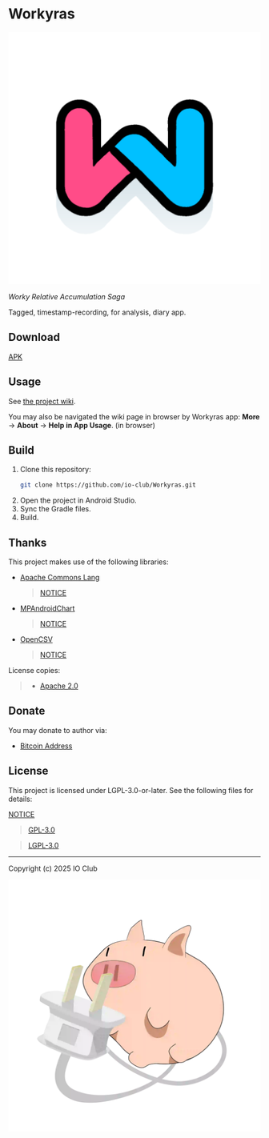 # Workyras

![Icon](app/src/main/ic_launcher-playstore.png)

*Worky Relative Accumulation Saga*

Tagged, timestamp-recording, for analysis, diary app.

## Download

[APK](https://github.com/io-club/Workyras/releases)

## Usage

See [the project wiki](https://github.com/io-club/Workyras/wiki).

You may also be navigated the wiki page in browser by Workyras app:
**More** $\rightarrow$ **About** $\rightarrow$ **Help in App Usage**.
(in browser)

## Build

1. Clone this repository:
   ```bash
   git clone https://github.com/io-club/Workyras.git
   ```
2. Open the project in Android Studio.
3. Sync the Gradle files.
4. Build.

## Thanks

This project makes use of the following libraries:

- [Apache Commons Lang](https://commons.apache.org/proper/commons-lang)

  > [NOTICE](app/src/main/assets/about/licenses/notices/ApacheCommonsLang.txt)

- [MPAndroidChart](https://github.com/PhilJay/MPAndroidChart)

  > [NOTICE](app/src/main/assets/about/licenses/notices/ApacheCommonsLang.txt)

- [OpenCSV](https://opencsv.sourceforge.net/)

  > [NOTICE](app/src/main/assets/about/licenses/notices/OpenCSV.txt)

License copies:

> - [Apache 2.0](app/src/main/assets/about/licenses/copies/Apache-2.0.txt)

## Donate

You may donate to author via:

- [Bitcoin Address](bitcoin:bc1qhf4wv9l6ma5jc0lmr6mjmpfxq4gw485mwqthzn)

## License

This project is licensed under LGPL-3.0-or-later.
See the following files for details:

[NOTICE](NOTICE)

> [GPL-3.0](COPYING)

> [LGPL-3.0](COPYING.LESSER)

***

Copyright (c) 2025 IO Club

![IO Club](io-club_artboard2.webp)
